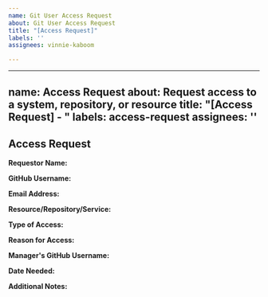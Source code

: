 ```yaml
---
name: Git User Access Request
about: Git User Access Request
title: "[Access Request]"
labels: ''
assignees: vinnie-kaboom

---
```


---
name: Access Request
about: Request access to a system, repository, or resource
title: "[Access Request] <Your Name> - <Resource>"
labels: access-request
assignees: ''
---

## Access Request

**Requestor Name:**  
<!-- Your full name -->

**GitHub Username:**  
<!-- Your GitHub username -->

**Email Address:**  
<!-- Your work email -->

**Resource/Repository/Service:**  
<!-- What do you need access to? (e.g., repo name, system, etc.) -->

**Type of Access:**  
<!-- Read, Write, Admin, etc. -->

**Reason for Access:**  
<!-- Why do you need this access? -->

**Manager's GitHub Username:**  
<!-- Who should approve this request? -->

**Date Needed:**  
<!-- When do you need access? -->

**Additional Notes:**  
<!-- Any other relevant information -->
